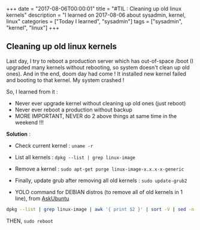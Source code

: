 +++
date = "2017-08-06T00:00:01"
title = "#TIL : Cleaning up old linux kernels"
description = "I learned on 2017-08-06 about sysadmin, kernel, linux"
categories = ["Today I learned", "sysadmin"]
tags = ["sysadmin", "kernel", "linux"]
+++



## Cleaning up old linux kernels

Last day, I try to reboot a production server which has out-of-space /boot (I upgraded many kernels without rebooting, so system doesn't clean up old ones). And in the end, doom day had come ! It installed new kernel failed and booting to that kernel. My system crashed !

So, I learned from it :

- Never ever upgrade kernel without cleaning up old ones (just reboot)
- Never ever reboot a production without backup
- MORE IMPORTANT, NEVER do 2 above things at same time in the weekend !!!

**Solution** :

- Check current kernel : `uname -r`
- List all kernels : `dpkg --list | grep linux-image `
- Remove a kernel : `sudo apt-get purge linux-image-x.x.x-x-generic`
- Finally, update grub after removing all old kernels : `sudo update-grub2`

- YOLO command for DEBIAN distros (to remove all of old kernels in 1 line), from [AskUbuntu](https://askubuntu.com/a/254585)

```bash
dpkg --list | grep linux-image | awk '{ print $2 }' | sort -V | sed -n '/'`uname -r`'/q;p' | xargs sudo apt-get -y purge
```

THEN, `sudo reboot`
